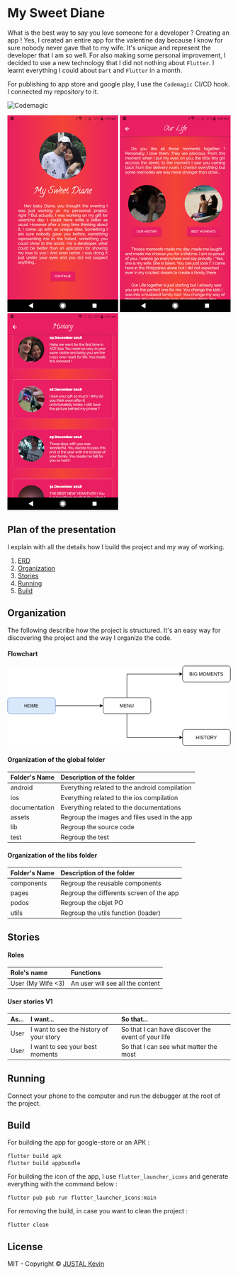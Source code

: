 # My Sweet Diane

What is the best way to say you love someone for a developer ? Creating an app ! Yes, I created an entire app for the valentine day because I know for sure nobody never gave that to my wife. It's unique and represent the developer that I am so well. For also making some personal improvement, I decided to use a new technology that I did not nothing about `Flutter`. I learnt everything I could about `Dart` and `Flutter` in a month.

For publishing to app store and google play, I use the `Codemagic` CI/CD hook. I connected my repository to it.

![Codemagic](https://api.codemagic.io/apps/6027ec49ede2fecaeca2f136/6027ec49ede2fecaeca2f135/status_badge.svg)

![Alt text](documentation/app/1.png?raw=true "My Sweet Diane 1")
![Alt text](documentation/app/2.png?raw=true "My Sweet Diane 2")
![Alt text](documentation/app/3.png?raw=true "My Sweet Diane 3")

## Plan of the presentation

I explain with all the details how I build the project and my way of working.

1. [ERD](#erd)
2. [Organization](#organization)
3. [Stories](#stories)
4. [Running](#running)
4. [Build](#build)

## Organization

The following describe how the project is structured. It's an easy way for discovering the project and the way I organize the code.

#### Flowchart

![Alt text](documentation/flowchart/flowchart.png?raw=true "My Sweet Diane Flowchart")

#### Organization of the global folder

| Folder's Name | Description of the folder                               |
| :------------ | :------------------------------------------------------ |
| android       | Everything related to the android compilation           |
| ios           | Everything related to the ios compilation               |
| documentation | Everything related to the documentations                |
| assets        | Regroup the images and files used in the app            |
| lib           | Regroup the source code                                 |
| test          | Regroup the test                                        |

#### Organization of the libs folder

| Folder's Name | Description of the folder                               |
| :------------ | :------------------------------------------------------ |
| components    | Regroup the reusable components                         |
| pages         | Regroup the differents screen of the app                |
| podos         | Regroup the objet PO                                    |
| utils         | Regroup the utils function (loader)                     |

## Stories

#### Roles

| Role's name             | Functions                                                                          |
| :---------------------- | :--------------------------------------------------------------------------------- |
| User (My Wife <3)       | An user will see all the content                                                   |

#### User stories V1

| As...           | I want...                                            | So that...                                                   |
| :-------------- | :--------------------------------------------------- | :----------------------------------------------------------- |
| User            | I want to see the history of your story              | So that I can have discover the event of your life           |
| User            | I want to see your best moments                      | So that I can see what matter the most                       |

## Running

Connect your phone to the computer and run the debugger at the root of the project.

## Build

For building the app for google-store or an APK :

```
flutter build apk
flutter build appbundle
```

For building the icon of the app, I use `flutter_launcher_icons` and generate everything with the command below :

```
flutter pub pub run flutter_launcher_icons:main
```

For removing the build, in case you want to clean the project :

```
flutter clean
```

## License

MIT - Copyright &copy; [JUSTAL Kevin](http://justalk.online/)
